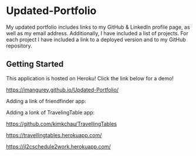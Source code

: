# Updated-Portfolio


My updated portfolio includes links to my GitHub & LinkedIn profile page, as well as my email address. Additionally, I have included a list of projects. For each project I have included a link to a deployed version and to my GitHub repository.



##  Getting Started

This application is hosted on Heroku! Click the link below for a demo!


https://imangurey.github.io/Updated-Portfolio/



Adding a link of friendfinder app:   

Adding a lonk of TravelingTable app:

 https://github.com/kimkchau/TravellingTables

  https://travellingtables.herokuapp.com/

  https://jl2cschedule2work.herokuapp.com/

  
